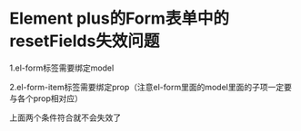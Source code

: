 # Element plus的Form表单中的resetFields失效问题

1.el-form标签需要绑定model

2.el-form-item标签需要绑定prop（注意el-form里面的model里面的子项一定要与各个prop相对应）

上面两个条件符合就不会失效了

